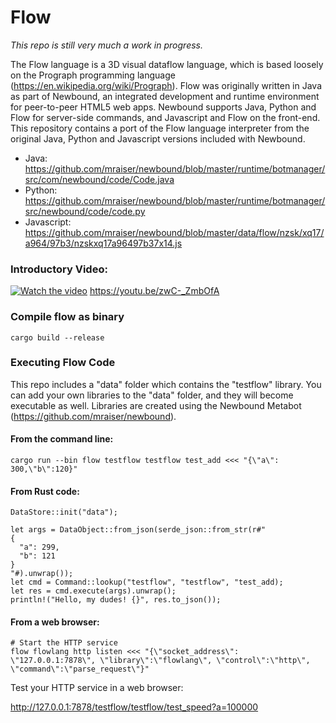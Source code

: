 # Flow
*This repo is still very much a work in progress.*

The Flow language is a 3D visual dataflow language, which is based loosely on the Prograph programming language 
(https://en.wikipedia.org/wiki/Prograph). Flow was originally written in Java as part of Newbound, an integrated 
development and runtime environment for peer-to-peer HTML5 web apps. Newbound supports Java, Python and Flow for 
server-side commands, and Javascript and Flow on the front-end. This repository contains a port of the Flow language 
interpreter from the original Java, Python and Javascript versions included with Newbound.

- Java: https://github.com/mraiser/newbound/blob/master/runtime/botmanager/src/com/newbound/code/Code.java
- Python: https://github.com/mraiser/newbound/blob/master/runtime/botmanager/src/newbound/code/code.py
- Javascript: https://github.com/mraiser/newbound/blob/master/data/flow/nzsk/xq17/a964/97b3/nzskxq17a96497b37x14.js

### Introductory Video:
[![Watch the video](https://img.youtube.com/vi/j7S5__ObWis/maxresdefault.jpg)](https://youtu.be/zwC-_ZmbOfA)
https://youtu.be/zwC-_ZmbOfA

### Compile flow as binary
    cargo build --release

### Executing Flow Code
This repo includes a "data" folder which contains the "testflow" library. You can add your own libraries to the "data" 
folder, and they will become executable as well. Libraries are created using the Newbound Metabot 
(https://github.com/mraiser/newbound).

#### From the command line:
    cargo run --bin flow testflow testflow test_add <<< "{\"a\": 300,\"b\":120}"

#### From Rust code:
    DataStore::init("data");

    let args = DataObject::from_json(serde_json::from_str(r#"
    {
      "a": 299,
      "b": 121
    }
    "#).unwrap());
    let cmd = Command::lookup("testflow", "testflow", "test_add);
    let res = cmd.execute(args).unwrap();
    println!("Hello, my dudes! {}", res.to_json());

#### From a web browser:
    # Start the HTTP service
    flow flowlang http listen <<< "{\"socket_address\": \"127.0.0.1:7878\", \"library\":\"flowlang\", \"control\":\"http\", \"command\":\"parse_request\"}"
Test your HTTP service in a web browser:
    
http://127.0.0.1:7878/testflow/testflow/test_speed?a=100000
